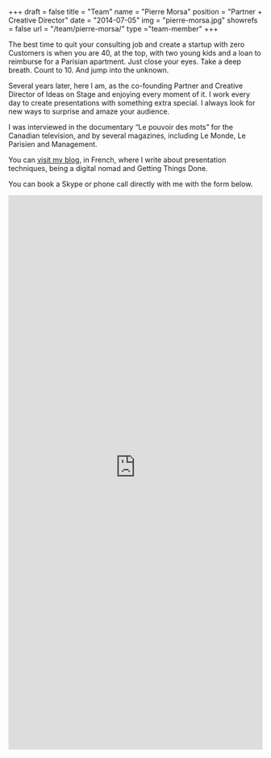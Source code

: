 +++
draft		= false
title		= "Team"
name		= "Pierre Morsa"
position 	= "Partner + Creative Director"
date 		= "2014-07-05"
img			= "pierre-morsa.jpg"
showrefs	= false
url			= "/team/pierre-morsa/"
type		="team-member"
+++

The best time to quit your consulting job and create a startup with zero Customers is when you are 40, at the top, with two young kids and a loan to reimburse for a Parisian apartment. Just close your eyes. Take a deep breath. Count to 10. And jump into the unknown.

Several years later, here I am, as the co-founding Partner and Creative Director of Ideas on Stage and enjoying every moment of it. I work every day to create presentations with something extra special. I always look for new ways to surprise and amaze your audience.

I was interviewed in the documentary “Le pouvoir des mots” for the Canadian television, and by several magazines, including Le Monde, Le Parisien and Management.

You can [visit my blog](https://www.pierremorsa.com/), in French, where I write about presentation techniques, being a digital nomad and Getting Things Done.

You can book a Skype or phone call directly with me with the form below.

<iframe src="https://pierremorsa-calls.youcanbook.me/?noframe=true&skipHeaderFooter=true" id="ycbmiframepierremorsa-calls" style="width:100%;height:1100px;border:0px;background-color:transparent;" frameborder="0" allowtransparency="true"></iframe>

